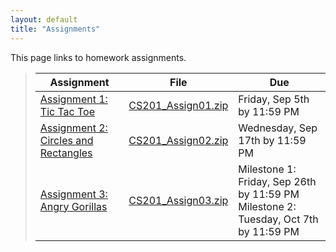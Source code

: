 ```yaml
---
layout: default
title: "Assignments"
---
```


This page links to homework assignments.

> Assignment | File | Due
> ---------- | ---- | ---
> [Assignment 1: Tic Tac Toe](assign01.html) | [CS201\_Assign01.zip](CS201_Assign01.zip) | Friday, Sep 5th by 11:59 PM
> [Assignment 2: Circles and Rectangles](assign02.html) | [CS201\_Assign02.zip](CS201_Assign02.zip) | Wednesday, Sep 17th by 11:59 PM
> [Assignment 3: Angry Gorillas](assign03.html) | [CS201\_Assign03.zip](CS201_Assign03.zip) | Milestone 1: Friday, Sep 26th by 11:59 PM<br>Milestone 2: Tuesday, Oct 7th by 11:59 PM

